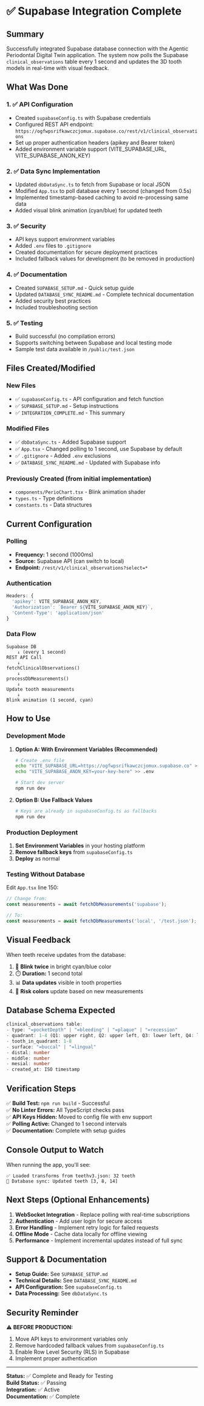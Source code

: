 # ✅ Supabase Integration Complete

## Summary

Successfully integrated Supabase database connection with the Agentic Periodontal Digital Twin application. The system now polls the Supabase `clinical_observations` table every 1 second and updates the 3D tooth models in real-time with visual feedback.

## What Was Done

### 1. ✅ API Configuration
- Created `supabaseConfig.ts` with Supabase credentials
- Configured REST API endpoint: `https://ogfwpsrifkawczcjomux.supabase.co/rest/v1/clinical_observations`
- Set up proper authentication headers (apikey and Bearer token)
- Added environment variable support (VITE_SUPABASE_URL, VITE_SUPABASE_ANON_KEY)

### 2. ✅ Data Sync Implementation
- Updated `dbDataSync.ts` to fetch from Supabase or local JSON
- Modified `App.tsx` to poll database every 1 second (changed from 0.5s)
- Implemented timestamp-based caching to avoid re-processing same data
- Added visual blink animation (cyan/blue) for updated teeth

### 3. ✅ Security
- API keys support environment variables
- Added `.env` files to `.gitignore`
- Created documentation for secure deployment practices
- Included fallback values for development (to be removed in production)

### 4. ✅ Documentation
- Created `SUPABASE_SETUP.md` - Quick setup guide
- Updated `DATABASE_SYNC_README.md` - Complete technical documentation
- Added security best practices
- Included troubleshooting section

### 5. ✅ Testing
- Build successful (no compilation errors)
- Supports switching between Supabase and local testing mode
- Sample test data available in `/public/test.json`

## Files Created/Modified

### New Files
- ✅ `supabaseConfig.ts` - API configuration and fetch function
- ✅ `SUPABASE_SETUP.md` - Setup instructions
- ✅ `INTEGRATION_COMPLETE.md` - This summary

### Modified Files
- ✅ `dbDataSync.ts` - Added Supabase support
- ✅ `App.tsx` - Changed polling to 1 second, use Supabase by default
- ✅ `.gitignore` - Added `.env` exclusions
- ✅ `DATABASE_SYNC_README.md` - Updated with Supabase info

### Previously Created (from initial implementation)
- `components/PerioChart.tsx` - Blink animation shader
- `types.ts` - Type definitions
- `constants.ts` - Data structures

## Current Configuration

### Polling
- **Frequency:** 1 second (1000ms)
- **Source:** Supabase API (can switch to local)
- **Endpoint:** `/rest/v1/clinical_observations?select=*`

### Authentication
```typescript
Headers: {
  'apikey': VITE_SUPABASE_ANON_KEY,
  'Authorization': `Bearer ${VITE_SUPABASE_ANON_KEY}`,
  'Content-Type': 'application/json'
}
```

### Data Flow
```
Supabase DB
    ↓ (every 1 second)
REST API Call
    ↓
fetchClinicalObservations()
    ↓
processDbMeasurements()
    ↓
Update tooth measurements
    ↓
Blink animation (1 second, cyan)
```

## How to Use

### Development Mode

1. **Option A: With Environment Variables (Recommended)**
   ```bash
   # Create .env file
   echo "VITE_SUPABASE_URL=https://ogfwpsrifkawczcjomux.supabase.co" > .env
   echo "VITE_SUPABASE_ANON_KEY=your-key-here" >> .env
   
   # Start dev server
   npm run dev
   ```

2. **Option B: Use Fallback Values**
   ```bash
   # Keys are already in supabaseConfig.ts as fallbacks
   npm run dev
   ```

### Production Deployment

1. **Set Environment Variables** in your hosting platform
2. **Remove fallback keys** from `supabaseConfig.ts`
3. **Deploy** as normal

### Testing Without Database

Edit `App.tsx` line 150:
```typescript
// Change from:
const measurements = await fetchDbMeasurements('supabase');

// To:
const measurements = await fetchDbMeasurements('local', '/test.json');
```

## Visual Feedback

When teeth receive updates from the database:
1. 🔵 **Blink twice** in bright cyan/blue color
2. ⏱️ **Duration:** 1 second total
3. 📊 **Data updates** visible in tooth properties
4. 🎨 **Risk colors** update based on new measurements

## Database Schema Expected

```typescript
clinical_observations table:
- type: "=pocketDepth" | "=bleeding" | "=plaque" | "=recession"
- quadrant: 1-4 (Q1: upper right, Q2: upper left, Q3: lower left, Q4: lower right)
- tooth_in_quadrant: 1-8
- surface: "=buccal" | "=lingual"
- distal: number
- middle: number
- mesial: number
- created_at: ISO timestamp
```

## Verification Steps

✅ **Build Test:** `npm run build` - Successful  
✅ **No Linter Errors:** All TypeScript checks pass  
✅ **API Keys Hidden:** Moved to config file with env support  
✅ **Polling Active:** Changed to 1 second intervals  
✅ **Documentation:** Complete with setup guides  

## Console Output to Watch

When running the app, you'll see:
```
✅ Loaded transforms from teethv3.json: 32 teeth
🔄 Database sync: Updated teeth [3, 8, 14]
```

## Next Steps (Optional Enhancements)

1. **WebSocket Integration** - Replace polling with real-time subscriptions
2. **Authentication** - Add user login for secure access
3. **Error Handling** - Implement retry logic for failed requests
4. **Offline Mode** - Cache data locally for offline viewing
5. **Performance** - Implement incremental updates instead of full sync

## Support & Documentation

- **Setup Guide:** See `SUPABASE_SETUP.md`
- **Technical Details:** See `DATABASE_SYNC_README.md`
- **API Configuration:** See `supabaseConfig.ts`
- **Data Processing:** See `dbDataSync.ts`

## Security Reminder

⚠️ **BEFORE PRODUCTION:**
1. Move API keys to environment variables only
2. Remove hardcoded fallback values from `supabaseConfig.ts`
3. Enable Row Level Security (RLS) in Supabase
4. Implement proper authentication

---

**Status:** ✅ Complete and Ready for Testing  
**Build Status:** ✅ Passing  
**Integration:** ✅ Active  
**Documentation:** ✅ Complete  

